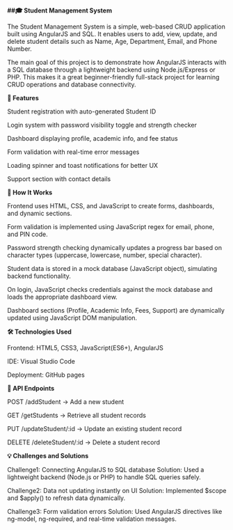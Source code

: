 **##🎓 Student Management System**

The Student Management System is a simple, web-based CRUD application built using AngularJS and SQL. It enables users to add, view, update, and delete student details such as Name, Age, Department, Email, and Phone Number.

The main goal of this project is to demonstrate how AngularJS interacts with a SQL database through a lightweight backend using Node.js/Express or PHP. This makes it a great beginner-friendly full-stack project for learning CRUD operations and database connectivity.

**🚀 Features**

Student registration with auto-generated Student ID

Login system with password visibility toggle and strength checker

Dashboard displaying profile, academic info, and fee status

Form validation with real-time error messages

Loading spinner and toast notifications for better UX

Support section with contact details

**🧠 How It Works**

Frontend uses HTML, CSS, and JavaScript to create forms, dashboards, and dynamic sections.

Form validation is implemented using JavaScript regex for email, phone, and PIN code.

Password strength checking dynamically updates a progress bar based on character types (uppercase, lowercase, number, special character).

Student data is stored in a mock database (JavaScript object), simulating backend functionality.

On login, JavaScript checks credentials against the mock database and loads the appropriate dashboard view.

Dashboard sections (Profile, Academic Info, Fees, Support) are dynamically updated using JavaScript DOM manipulation.

**🛠️ Technologies Used**

Frontend: HTML5, CSS3, JavaScript(ES6+), AngularJS

IDE: Visual Studio Code

Deployment: GitHub pages

**🧩 API Endpoints**

POST /addStudent → Add a new student

GET /getStudents → Retrieve all student records

PUT /updateStudent/:id → Update an existing student record

DELETE /deleteStudent/:id → Delete a student record 

**💡 Challenges and Solutions**

Challenge1: Connecting AngularJS to SQL database Solution: Used a lightweight backend (Node.js or PHP) to handle SQL queries safely.

Challenge2: Data not updating instantly on UI Solution: Implemented $scope and $apply() to refresh data dynamically.

Challenge3: Form validation errors Solution: Used AngularJS directives like ng-model, ng-required, and real-time validation messages.
